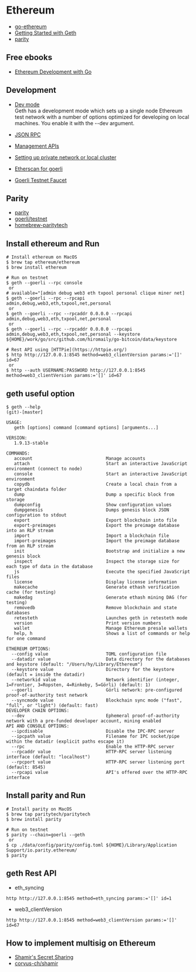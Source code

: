 # Ethereum

- [go-ethereum](https://github.com/ethereum/go-ethereum)
- [Getting Started with Geth](https://geth.ethereum.org/docs/getting-started)
- [parity](https://www.parity.io/ethereum/)

## Free ebooks
- [Ethereum Development with Go](https://goethereumbook.org/en/)

## Development
- [Dev mode](https://geth.ethereum.org/getting-started/dev-mode)  
Geth has a development mode which sets up a single node Ethereum test network with a number of options optimized for developing on local machines. You enable it with the --dev argument.

- [JSON RPC](https://github.com/ethereum/wiki/wiki/JSON-RPC)
- [Management APIs](https://github.com/ethereum/go-ethereum/wiki/Management-APIs)
- [Setting up private network or local cluster](https://github.com/ethereum/go-ethereum/wiki/Setting-up-private-network-or-local-cluster)
- [Etherscan for goerli](https://goerli.etherscan.io/)
- [Goerli Testnet Faucet](https://goerli-faucet.slock.it/)

## Parity
- [parity](https://www.parity.io/ethereum/)
- [goerli/testnet](https://github.com/goerli/testnet)
- [homebrew-paritytech](https://github.com/paritytech/homebrew-paritytech)

## Install ethereum and Run
```
# Install ethereum on MacOS
$ brew tap ethereum/ethereum
$ brew install ethereum

# Run on testnet
$ geth --goerli --rpc console
 or 
# available="[admin debug web3 eth txpool personal clique miner net]
$ geth --goerli --rpc --rpcapi admin,debug,web3,eth,txpool,net,personal
 or
$ geth --goerli --rpc --rpcaddr 0.0.0.0 --rpcapi admin,debug,web3,eth,txpool,net,personal
 or
$ geth --goerli --rpc --rpcaddr 0.0.0.0 --rpcapi admin,debug,web3,eth,txpool,net,personal --keystore ${HOME}/work/go/src/github.com/hiromaily/go-bitcoin/data/keystore

# Rest API using [HTTPie](https://httpie.org/)
$ http http://127.0.0.1:8545 method=web3_clientVersion params:='[]' id=67
 or
$ http --auth USERNAME:PASSWORD http://127.0.0.1:8545 method=web3_clientVersion params:='[]' id=67
```

## geth useful option
```
$ geth --help                                                                                                                                                         (git)-[master]

USAGE:
   geth [options] command [command options] [arguments...]

VERSION:
   1.9.13-stable

COMMANDS:
   account                            Manage accounts
   attach                             Start an interactive JavaScript environment (connect to node)
   console                            Start an interactive JavaScript environment
   copydb                             Create a local chain from a target chaindata folder
   dump                               Dump a specific block from storage
   dumpconfig                         Show configuration values
   dumpgenesis                        Dumps genesis block JSON configuration to stdout
   export                             Export blockchain into file
   export-preimages                   Export the preimage database into an RLP stream
   import                             Import a blockchain file
   import-preimages                   Import the preimage database from an RLP stream
   init                               Bootstrap and initialize a new genesis block
   inspect                            Inspect the storage size for each type of data in the database
   js                                 Execute the specified JavaScript files
   license                            Display license information
   makecache                          Generate ethash verification cache (for testing)
   makedag                            Generate ethash mining DAG (for testing)
   removedb                           Remove blockchain and state databases
   retesteth                          Launches geth in retesteth mode
   version                            Print version numbers
   wallet                             Manage Ethereum presale wallets
   help, h                            Shows a list of commands or help for one command
```
```
ETHEREUM OPTIONS:
  --config value                      TOML configuration file
  --datadir value                     Data directory for the databases and keystore (default: "/Users/hy/Library/Ethereum")
  --keystore value                    Directory for the keystore (default = inside the datadir)
  --networkid value                   Network identifier (integer, 1=Frontier, 3=Ropsten, 4=Rinkeby, 5=Görli) (default: 1)
  --goerli                            Görli network: pre-configured proof-of-authority test network
  --syncmode value                    Blockchain sync mode ("fast", "full", or "light") (default: fast)
DEVELOPER CHAIN OPTIONS:
  --dev                               Ephemeral proof-of-authority network with a pre-funded developer account, mining enabled
API AND CONSOLE OPTIONS:
  --ipcdisable                        Disable the IPC-RPC server
  --ipcpath value                     Filename for IPC socket/pipe within the datadir (explicit paths escape it)
  --rpc                               Enable the HTTP-RPC server
  --rpcaddr value                     HTTP-RPC server listening interface (default: "localhost")
  --rpcport value                     HTTP-RPC server listening port (default: 8545)
  --rpcapi value                      API's offered over the HTTP-RPC interface
```

## Install parity and Run
```
# Install parity on MacOS
$ brew tap paritytech/paritytech
$ brew install parity

# Run on testnet
$ parity --chain=goerli --geth
 or
$ cp ./data/config/parity/config.toml ${HOME}/Library/Application Support/io.parity.ethereum/
$ parity
```

## geth Rest API
- eth_syncing
```
http http://127.0.0.1:8545 method=eth_syncing params:='[]' id=1
```
- web3_clientVersion
```
http http://127.0.0.1:8545 method=web3_clientVersion params:='[]' id=67
```



## How to implement multisig on Ethereum
- [Shamir's Secret Sharing](https://en.wikipedia.org/wiki/Shamir%27s_Secret_Sharing)
- [corvus-ch/shamir](https://github.com/corvus-ch/shamir)
